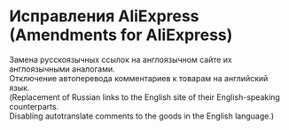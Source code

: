 # Исправления AliExpress (Amendments for AliExpress)

 Замена русскоязычных ссылок на англоязычном сайте их англоязычными аналогами.<br>
 Отключение автоперевода комментариев к товарам на английский язык.<br>
 (Replacement of Russian links to the English site of their English-speaking counterparts.<br>
 Disabling autotranslate comments to the goods in the English language.)
 
